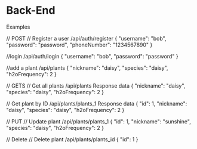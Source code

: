# Back-End

Examples

// POST
// Register a user /api/auth/register
{
	"username": "bob",
	"password": "password",
	"phoneNumber": "1234567890"
}

//login /api/auth/login
{
  "username": "bob",
	"password": "password"
}

//add a plant /api/plants
{
	"nickname": "daisy",
	"species": "daisy",
	"h2oFrequency": 2
}


// GETS
// Get all plants /api/plants
Response data
{
	"nickname": "daisy",
	"species": "daisy",
	"h2oFrequency": 2
}

// Get plant by ID /api/plants/plants_1
Response data
{
  "id": 1,
	"nickname": "daisy",
	"species": "daisy",
	"h2oFrequency": 2
}

// PUT
// Update plant /api/plants/plants_1
{
  "id": 1,
	"nickname": "sunshine",
	"species": "daisy",
	"h2oFrequency": 2
}


// Delete
// Delete plant /api/plants/plants_id
{
  "id": 1
}


